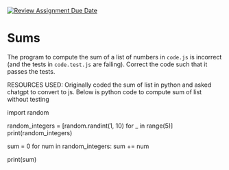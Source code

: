 [![Review Assignment Due Date](https://classroom.github.com/assets/deadline-readme-button-24ddc0f5d75046c5622901739e7c5dd533143b0c8e959d652212380cedb1ea36.svg)](https://classroom.github.com/a/443tM8ZN)
# Sums

The program to compute the sum of a list of numbers in `code.js` is incorrect
(and the tests in `code.test.js` are failing). Correct the code such that it
passes the tests.


RESOURCES USED:  Originally coded the sum of list in python and asked chatgpt to convert to js. Below is python code to compute sum of list without testing

import random

random_integers = [random.randint(1, 10) for _ in range(5)]
print(random_integers)

sum = 0
for num in random_integers:
    sum += num

print(sum)
